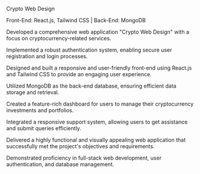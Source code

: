 Crypto Web Design

Front-End: React.js, Tailwind CSS | Back-End: MongoDB

Developed a comprehensive web application "Crypto Web Design" with a focus on cryptocurrency-related services.

Implemented a robust authentication system, enabling secure user registration and login processes.

Designed and built a responsive and user-friendly front-end using React.js and Tailwind CSS to provide an engaging user experience.

Utilized MongoDB as the back-end database, ensuring efficient data storage and retrieval.

Created a feature-rich dashboard for users to manage their cryptocurrency investments and portfolios.

Integrated a responsive support system, allowing users to get assistance and submit queries efficiently.

Delivered a highly functional and visually appealing web application that successfully met the project's objectives and requirements.

Demonstrated proficiency in full-stack web development, user authentication, and database management.
